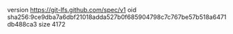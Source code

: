version https://git-lfs.github.com/spec/v1
oid sha256:9ce9dba7a6dbf21018adda527b0f685904798c7c767be57b518a6471db488ca3
size 4172
